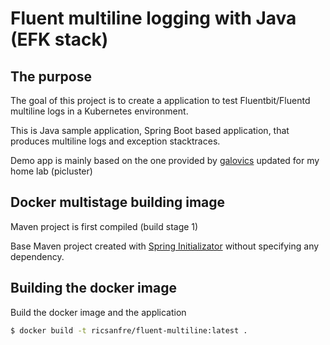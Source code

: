 # Fluent multiline logging with Java (EFK stack) 

## The purpose

The goal of this project is to create a application to test Fluentbit/Fluentd multiline logs in a Kubernetes environment.

This is Java sample application, Spring Boot based application, that produces
multiline logs and exception stacktraces.

Demo app is mainly based on the one provided by [galovics](https://github.com/galovics/fluentd-multiline-java) updated for my home lab (picluster)

## Docker multistage building image

Maven project is first compiled (build stage 1) 

Base Maven project created with [Spring Initializator](https://start.spring.io/) without specifying any dependency.

## Building the docker image
Build the docker image and the application
```bash
$ docker build -t ricsanfre/fluent-multiline:latest .
```

